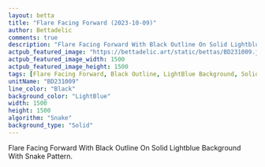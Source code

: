 ```yaml
---
layout: betta
title: "Flare Facing Forward (2023-10-09)"
author: Bettadelic
comments: true
description: "Flare Facing Forward With Black Outline On Solid Lightblue Background With Snake Pattern."
actpub_featured_image: "https://bettadelic.art/static/bettas/BD231009.jpg"
actpub_featured_image_width: 1500
actpub_featured_image_height: 1500
tags: [Flare Facing Forward, Black Outline, LightBlue Background, Solid Background Pattern, Snake Pattern, October 2023]
unitName: "BD231009"
line_color: "Black"
background_color: "LightBlue"
width: 1500
height: 1500
algorithm: "Snake"
background_type: "Solid"
---
```


Flare Facing Forward With Black Outline On Solid Lightblue Background With Snake Pattern.
